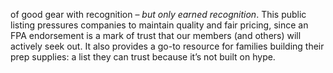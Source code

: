 of good gear with recognition – _but only earned recognition_. This public listing pressures companies to maintain quality and fair pricing, since an FPA endorsement is a mark of trust that our members (and others) will actively seek out. It also provides a go-to resource for families building their prep supplies: a list they can trust because it’s not built on hype.